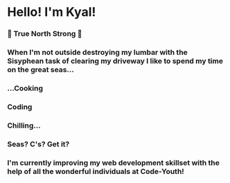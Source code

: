 # Hello! I'm Kyal!
### 🍁 True North Strong 🗻

### When I'm not outside destroying my lumbar with the Sisyphean task of clearing my driveway I like to spend my time on the great seas...

### ...Cooking
### Coding
### Chilling...

### Seas? C's? Get it?

### I'm currently improving my web development skillset with the help of all the wonderful individuals at Code-Youth!
